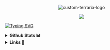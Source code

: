 <div align="center">
  
  ![custom-terraria-logo](https://github.com/user-attachments/assets/81f648af-9c15-4756-84a9-a0091479c11f)
  
</div>
<div text-align="center">
<p align="center">
  <a href="https://skillicons.dev">
    <img src="https://skillicons.dev/icons?i=spring,react,tailwindcss,vue,vite,mui,java" />
  </a>
</p>
</div>

[![Typing SVG](https://readme-typing-svg.demolab.com?font=Pixelify+Sans&duration=700&pause=100&color=FFFFFF&multiline=true&repeat=false&width=700&height=130&lines=%E2%96%8FHi%2C+I'm+H0Y4(rlaxogh76)+%F0%9F%91%8B;%E2%96%8FI'm+interested+in+Design%2C+Create%2C+drawing+.;%E2%96%8FI'm+learning+FrontEnd+%26+BackEnd.+%F0%9F%8C%90;%E2%96%8FI'm+currently+learning+Spring%2C+React%2C+and+other+technologies.+%F0%9F%93%96;%E2%96%8FIf+you+need+to+contact+me%2C+click+%22LINKS%22++details!+%F0%9F%98%8D)](https://git.io/typing-svg)

<details>
  <summary><b>Github Stats 📊</b></summary>
  <div style="display: flex; justify-content: center; align-items: center; gap: 10px;">
    
  <a href="https://github.com/devxb/gitanimals">
    <img
      src="https://render.gitanimals.org/farms/Podk76"
      width="600"
      height="300"
    />
  </a>
  
  ![rlaxogh76's Stats](https://github-readme-stats.vercel.app/api?username=rlaxogh76&theme=tokyonight&show_icons=true&hide_border=false&count_private=false)
    
  ![rlaxogh76's Top Languages](https://github-readme-stats.vercel.app/api/top-langs/?username=rlaxogh76&theme=tokyonight&show_icons=true&hide_border=false&layout=compact)
    
  <img src="https://github-profile-trophy.vercel.app/?username=rlaxogh76&theme=juicyfresh&no-bg=true" />
    
  </div>
</details>

<details>
  <summary><b>Links 🔗</b></summary>
  <a href='mailto:btm.email2769@gmail.com' target="_blank"><img alt='Gmail' src='https://img.shields.io/badge/Gmail-100000?style=for-the-badge&logo=Gmail&logoColor=FFFFFF&labelColor=DA5145&color=DA5145'/></a>
  <a href='https://velog.io/@hoya76/posts' target="_blank"><img alt='Velog' src='https://img.shields.io/badge/Velog-100000?style=for-the-badge&logo=Velog&logoColor=white&labelColor=1EC997&color=1EC997'/></a>
  <a href='https://discord.gg/AsmhX6kb' target="_blank"><img alt='Discord' src='https://img.shields.io/badge/Discord-100000?style=for-the-badge&logo=Discord&logoColor=FFFFFF&labelColor=5562EB&color=5562EB'/></a>
  <a href="https://paypal.me/hoya76377?country.x=KR&locale.x=ko_KR" target="_blank"><img alt="PayPal" src="https://img.shields.io/badge/PayPal-003087?style=for-the-badge&logo=PayPal&logoColor=003087&labelColor=FFFFFF&color=FFFFFF"/></a>
</details>
